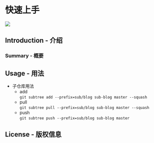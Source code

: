 # 快速上手

![](https://img.shields.io/badge/ZSTOP-blue)

## Introduction - 介绍

### Summary - 概要

## Usage - 用法

- 子仓库用法
  - add <br>
    `git subtree add --prefix=sub/blog sub-blog master --squash`
  - pull <br>
    `git subtree pull --prefix=sub/blog sub-blog master --squash`
  - push <br>
    `git subtree push --prefix=sub/blog sub-blog master`

## License - 版权信息

